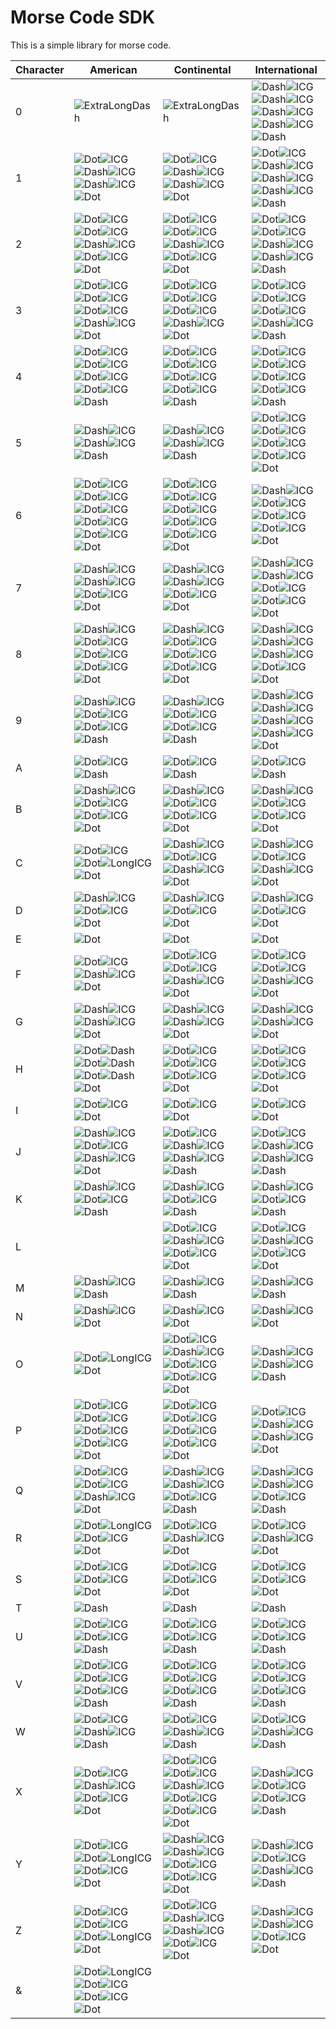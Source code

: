# Morse Code SDK
This is a simple library for morse code.

Character  | American | Continental | International |
---  | ---  | ---  | ---  |
0  | ![ExtraLongDash](https://eejai42.github.io/MorseCodeSDK/images/ExtraLongDash.png) | ![ExtraLongDash](https://eejai42.github.io/MorseCodeSDK/images/ExtraLongDash.png) | ![Dash](https://eejai42.github.io/MorseCodeSDK/images/Dash.png)![ICG](https://eejai42.github.io/MorseCodeSDK/images/ICG.png)![Dash](https://eejai42.github.io/MorseCodeSDK/images/Dash.png)![ICG](https://eejai42.github.io/MorseCodeSDK/images/ICG.png)![Dash](https://eejai42.github.io/MorseCodeSDK/images/Dash.png)![ICG](https://eejai42.github.io/MorseCodeSDK/images/ICG.png)![Dash](https://eejai42.github.io/MorseCodeSDK/images/Dash.png)![ICG](https://eejai42.github.io/MorseCodeSDK/images/ICG.png)![Dash](https://eejai42.github.io/MorseCodeSDK/images/Dash.png) |
1  | ![Dot](https://eejai42.github.io/MorseCodeSDK/images/Dot.png)![ICG](https://eejai42.github.io/MorseCodeSDK/images/ICG.png)![Dash](https://eejai42.github.io/MorseCodeSDK/images/Dash.png)![ICG](https://eejai42.github.io/MorseCodeSDK/images/ICG.png)![Dash](https://eejai42.github.io/MorseCodeSDK/images/Dash.png)![ICG](https://eejai42.github.io/MorseCodeSDK/images/ICG.png)![Dot](https://eejai42.github.io/MorseCodeSDK/images/Dot.png) | ![Dot](https://eejai42.github.io/MorseCodeSDK/images/Dot.png)![ICG](https://eejai42.github.io/MorseCodeSDK/images/ICG.png)![Dash](https://eejai42.github.io/MorseCodeSDK/images/Dash.png)![ICG](https://eejai42.github.io/MorseCodeSDK/images/ICG.png)![Dash](https://eejai42.github.io/MorseCodeSDK/images/Dash.png)![ICG](https://eejai42.github.io/MorseCodeSDK/images/ICG.png)![Dot](https://eejai42.github.io/MorseCodeSDK/images/Dot.png) | ![Dot](https://eejai42.github.io/MorseCodeSDK/images/Dot.png)![ICG](https://eejai42.github.io/MorseCodeSDK/images/ICG.png)![Dash](https://eejai42.github.io/MorseCodeSDK/images/Dash.png)![ICG](https://eejai42.github.io/MorseCodeSDK/images/ICG.png)![Dash](https://eejai42.github.io/MorseCodeSDK/images/Dash.png)![ICG](https://eejai42.github.io/MorseCodeSDK/images/ICG.png)![Dash](https://eejai42.github.io/MorseCodeSDK/images/Dash.png)![ICG](https://eejai42.github.io/MorseCodeSDK/images/ICG.png)![Dash](https://eejai42.github.io/MorseCodeSDK/images/Dash.png) |
2  | ![Dot](https://eejai42.github.io/MorseCodeSDK/images/Dot.png)![ICG](https://eejai42.github.io/MorseCodeSDK/images/ICG.png)![Dot](https://eejai42.github.io/MorseCodeSDK/images/Dot.png)![ICG](https://eejai42.github.io/MorseCodeSDK/images/ICG.png)![Dash](https://eejai42.github.io/MorseCodeSDK/images/Dash.png)![ICG](https://eejai42.github.io/MorseCodeSDK/images/ICG.png)![Dot](https://eejai42.github.io/MorseCodeSDK/images/Dot.png)![ICG](https://eejai42.github.io/MorseCodeSDK/images/ICG.png)![Dot](https://eejai42.github.io/MorseCodeSDK/images/Dot.png) | ![Dot](https://eejai42.github.io/MorseCodeSDK/images/Dot.png)![ICG](https://eejai42.github.io/MorseCodeSDK/images/ICG.png)![Dot](https://eejai42.github.io/MorseCodeSDK/images/Dot.png)![ICG](https://eejai42.github.io/MorseCodeSDK/images/ICG.png)![Dash](https://eejai42.github.io/MorseCodeSDK/images/Dash.png)![ICG](https://eejai42.github.io/MorseCodeSDK/images/ICG.png)![Dot](https://eejai42.github.io/MorseCodeSDK/images/Dot.png)![ICG](https://eejai42.github.io/MorseCodeSDK/images/ICG.png)![Dot](https://eejai42.github.io/MorseCodeSDK/images/Dot.png) | ![Dot](https://eejai42.github.io/MorseCodeSDK/images/Dot.png)![ICG](https://eejai42.github.io/MorseCodeSDK/images/ICG.png)![Dot](https://eejai42.github.io/MorseCodeSDK/images/Dot.png)![ICG](https://eejai42.github.io/MorseCodeSDK/images/ICG.png)![Dash](https://eejai42.github.io/MorseCodeSDK/images/Dash.png)![ICG](https://eejai42.github.io/MorseCodeSDK/images/ICG.png)![Dash](https://eejai42.github.io/MorseCodeSDK/images/Dash.png)![ICG](https://eejai42.github.io/MorseCodeSDK/images/ICG.png)![Dash](https://eejai42.github.io/MorseCodeSDK/images/Dash.png) |
3  | ![Dot](https://eejai42.github.io/MorseCodeSDK/images/Dot.png)![ICG](https://eejai42.github.io/MorseCodeSDK/images/ICG.png)![Dot](https://eejai42.github.io/MorseCodeSDK/images/Dot.png)![ICG](https://eejai42.github.io/MorseCodeSDK/images/ICG.png)![Dot](https://eejai42.github.io/MorseCodeSDK/images/Dot.png)![ICG](https://eejai42.github.io/MorseCodeSDK/images/ICG.png)![Dash](https://eejai42.github.io/MorseCodeSDK/images/Dash.png)![ICG](https://eejai42.github.io/MorseCodeSDK/images/ICG.png)![Dot](https://eejai42.github.io/MorseCodeSDK/images/Dot.png) | ![Dot](https://eejai42.github.io/MorseCodeSDK/images/Dot.png)![ICG](https://eejai42.github.io/MorseCodeSDK/images/ICG.png)![Dot](https://eejai42.github.io/MorseCodeSDK/images/Dot.png)![ICG](https://eejai42.github.io/MorseCodeSDK/images/ICG.png)![Dot](https://eejai42.github.io/MorseCodeSDK/images/Dot.png)![ICG](https://eejai42.github.io/MorseCodeSDK/images/ICG.png)![Dash](https://eejai42.github.io/MorseCodeSDK/images/Dash.png)![ICG](https://eejai42.github.io/MorseCodeSDK/images/ICG.png)![Dot](https://eejai42.github.io/MorseCodeSDK/images/Dot.png) | ![Dot](https://eejai42.github.io/MorseCodeSDK/images/Dot.png)![ICG](https://eejai42.github.io/MorseCodeSDK/images/ICG.png)![Dot](https://eejai42.github.io/MorseCodeSDK/images/Dot.png)![ICG](https://eejai42.github.io/MorseCodeSDK/images/ICG.png)![Dot](https://eejai42.github.io/MorseCodeSDK/images/Dot.png)![ICG](https://eejai42.github.io/MorseCodeSDK/images/ICG.png)![Dash](https://eejai42.github.io/MorseCodeSDK/images/Dash.png)![ICG](https://eejai42.github.io/MorseCodeSDK/images/ICG.png)![Dash](https://eejai42.github.io/MorseCodeSDK/images/Dash.png) |
4  | ![Dot](https://eejai42.github.io/MorseCodeSDK/images/Dot.png)![ICG](https://eejai42.github.io/MorseCodeSDK/images/ICG.png)![Dot](https://eejai42.github.io/MorseCodeSDK/images/Dot.png)![ICG](https://eejai42.github.io/MorseCodeSDK/images/ICG.png)![Dot](https://eejai42.github.io/MorseCodeSDK/images/Dot.png)![ICG](https://eejai42.github.io/MorseCodeSDK/images/ICG.png)![Dot](https://eejai42.github.io/MorseCodeSDK/images/Dot.png)![ICG](https://eejai42.github.io/MorseCodeSDK/images/ICG.png)![Dash](https://eejai42.github.io/MorseCodeSDK/images/Dash.png) | ![Dot](https://eejai42.github.io/MorseCodeSDK/images/Dot.png)![ICG](https://eejai42.github.io/MorseCodeSDK/images/ICG.png)![Dot](https://eejai42.github.io/MorseCodeSDK/images/Dot.png)![ICG](https://eejai42.github.io/MorseCodeSDK/images/ICG.png)![Dot](https://eejai42.github.io/MorseCodeSDK/images/Dot.png)![ICG](https://eejai42.github.io/MorseCodeSDK/images/ICG.png)![Dot](https://eejai42.github.io/MorseCodeSDK/images/Dot.png)![ICG](https://eejai42.github.io/MorseCodeSDK/images/ICG.png)![Dash](https://eejai42.github.io/MorseCodeSDK/images/Dash.png) | ![Dot](https://eejai42.github.io/MorseCodeSDK/images/Dot.png)![ICG](https://eejai42.github.io/MorseCodeSDK/images/ICG.png)![Dot](https://eejai42.github.io/MorseCodeSDK/images/Dot.png)![ICG](https://eejai42.github.io/MorseCodeSDK/images/ICG.png)![Dot](https://eejai42.github.io/MorseCodeSDK/images/Dot.png)![ICG](https://eejai42.github.io/MorseCodeSDK/images/ICG.png)![Dot](https://eejai42.github.io/MorseCodeSDK/images/Dot.png)![ICG](https://eejai42.github.io/MorseCodeSDK/images/ICG.png)![Dash](https://eejai42.github.io/MorseCodeSDK/images/Dash.png) |
5  | ![Dash](https://eejai42.github.io/MorseCodeSDK/images/Dash.png)![ICG](https://eejai42.github.io/MorseCodeSDK/images/ICG.png)![Dash](https://eejai42.github.io/MorseCodeSDK/images/Dash.png)![ICG](https://eejai42.github.io/MorseCodeSDK/images/ICG.png)![Dash](https://eejai42.github.io/MorseCodeSDK/images/Dash.png) | ![Dash](https://eejai42.github.io/MorseCodeSDK/images/Dash.png)![ICG](https://eejai42.github.io/MorseCodeSDK/images/ICG.png)![Dash](https://eejai42.github.io/MorseCodeSDK/images/Dash.png)![ICG](https://eejai42.github.io/MorseCodeSDK/images/ICG.png)![Dash](https://eejai42.github.io/MorseCodeSDK/images/Dash.png) | ![Dot](https://eejai42.github.io/MorseCodeSDK/images/Dot.png)![ICG](https://eejai42.github.io/MorseCodeSDK/images/ICG.png)![Dot](https://eejai42.github.io/MorseCodeSDK/images/Dot.png)![ICG](https://eejai42.github.io/MorseCodeSDK/images/ICG.png)![Dot](https://eejai42.github.io/MorseCodeSDK/images/Dot.png)![ICG](https://eejai42.github.io/MorseCodeSDK/images/ICG.png)![Dot](https://eejai42.github.io/MorseCodeSDK/images/Dot.png)![ICG](https://eejai42.github.io/MorseCodeSDK/images/ICG.png)![Dot](https://eejai42.github.io/MorseCodeSDK/images/Dot.png) |
6  | ![Dot](https://eejai42.github.io/MorseCodeSDK/images/Dot.png)![ICG](https://eejai42.github.io/MorseCodeSDK/images/ICG.png)![Dot](https://eejai42.github.io/MorseCodeSDK/images/Dot.png)![ICG](https://eejai42.github.io/MorseCodeSDK/images/ICG.png)![Dot](https://eejai42.github.io/MorseCodeSDK/images/Dot.png)![ICG](https://eejai42.github.io/MorseCodeSDK/images/ICG.png)![Dot](https://eejai42.github.io/MorseCodeSDK/images/Dot.png)![ICG](https://eejai42.github.io/MorseCodeSDK/images/ICG.png)![Dot](https://eejai42.github.io/MorseCodeSDK/images/Dot.png)![ICG](https://eejai42.github.io/MorseCodeSDK/images/ICG.png)![Dot](https://eejai42.github.io/MorseCodeSDK/images/Dot.png) | ![Dot](https://eejai42.github.io/MorseCodeSDK/images/Dot.png)![ICG](https://eejai42.github.io/MorseCodeSDK/images/ICG.png)![Dot](https://eejai42.github.io/MorseCodeSDK/images/Dot.png)![ICG](https://eejai42.github.io/MorseCodeSDK/images/ICG.png)![Dot](https://eejai42.github.io/MorseCodeSDK/images/Dot.png)![ICG](https://eejai42.github.io/MorseCodeSDK/images/ICG.png)![Dot](https://eejai42.github.io/MorseCodeSDK/images/Dot.png)![ICG](https://eejai42.github.io/MorseCodeSDK/images/ICG.png)![Dot](https://eejai42.github.io/MorseCodeSDK/images/Dot.png)![ICG](https://eejai42.github.io/MorseCodeSDK/images/ICG.png)![Dot](https://eejai42.github.io/MorseCodeSDK/images/Dot.png) | ![Dash](https://eejai42.github.io/MorseCodeSDK/images/Dash.png)![ICG](https://eejai42.github.io/MorseCodeSDK/images/ICG.png)![Dot](https://eejai42.github.io/MorseCodeSDK/images/Dot.png)![ICG](https://eejai42.github.io/MorseCodeSDK/images/ICG.png)![Dot](https://eejai42.github.io/MorseCodeSDK/images/Dot.png)![ICG](https://eejai42.github.io/MorseCodeSDK/images/ICG.png)![Dot](https://eejai42.github.io/MorseCodeSDK/images/Dot.png)![ICG](https://eejai42.github.io/MorseCodeSDK/images/ICG.png)![Dot](https://eejai42.github.io/MorseCodeSDK/images/Dot.png) |
7  | ![Dash](https://eejai42.github.io/MorseCodeSDK/images/Dash.png)![ICG](https://eejai42.github.io/MorseCodeSDK/images/ICG.png)![Dash](https://eejai42.github.io/MorseCodeSDK/images/Dash.png)![ICG](https://eejai42.github.io/MorseCodeSDK/images/ICG.png)![Dot](https://eejai42.github.io/MorseCodeSDK/images/Dot.png)![ICG](https://eejai42.github.io/MorseCodeSDK/images/ICG.png)![Dot](https://eejai42.github.io/MorseCodeSDK/images/Dot.png) | ![Dash](https://eejai42.github.io/MorseCodeSDK/images/Dash.png)![ICG](https://eejai42.github.io/MorseCodeSDK/images/ICG.png)![Dash](https://eejai42.github.io/MorseCodeSDK/images/Dash.png)![ICG](https://eejai42.github.io/MorseCodeSDK/images/ICG.png)![Dot](https://eejai42.github.io/MorseCodeSDK/images/Dot.png)![ICG](https://eejai42.github.io/MorseCodeSDK/images/ICG.png)![Dot](https://eejai42.github.io/MorseCodeSDK/images/Dot.png) | ![Dash](https://eejai42.github.io/MorseCodeSDK/images/Dash.png)![ICG](https://eejai42.github.io/MorseCodeSDK/images/ICG.png)![Dash](https://eejai42.github.io/MorseCodeSDK/images/Dash.png)![ICG](https://eejai42.github.io/MorseCodeSDK/images/ICG.png)![Dot](https://eejai42.github.io/MorseCodeSDK/images/Dot.png)![ICG](https://eejai42.github.io/MorseCodeSDK/images/ICG.png)![Dot](https://eejai42.github.io/MorseCodeSDK/images/Dot.png)![ICG](https://eejai42.github.io/MorseCodeSDK/images/ICG.png)![Dot](https://eejai42.github.io/MorseCodeSDK/images/Dot.png) |
8  | ![Dash](https://eejai42.github.io/MorseCodeSDK/images/Dash.png)![ICG](https://eejai42.github.io/MorseCodeSDK/images/ICG.png)![Dot](https://eejai42.github.io/MorseCodeSDK/images/Dot.png)![ICG](https://eejai42.github.io/MorseCodeSDK/images/ICG.png)![Dot](https://eejai42.github.io/MorseCodeSDK/images/Dot.png)![ICG](https://eejai42.github.io/MorseCodeSDK/images/ICG.png)![Dot](https://eejai42.github.io/MorseCodeSDK/images/Dot.png)![ICG](https://eejai42.github.io/MorseCodeSDK/images/ICG.png)![Dot](https://eejai42.github.io/MorseCodeSDK/images/Dot.png) | ![Dash](https://eejai42.github.io/MorseCodeSDK/images/Dash.png)![ICG](https://eejai42.github.io/MorseCodeSDK/images/ICG.png)![Dot](https://eejai42.github.io/MorseCodeSDK/images/Dot.png)![ICG](https://eejai42.github.io/MorseCodeSDK/images/ICG.png)![Dot](https://eejai42.github.io/MorseCodeSDK/images/Dot.png)![ICG](https://eejai42.github.io/MorseCodeSDK/images/ICG.png)![Dot](https://eejai42.github.io/MorseCodeSDK/images/Dot.png)![ICG](https://eejai42.github.io/MorseCodeSDK/images/ICG.png)![Dot](https://eejai42.github.io/MorseCodeSDK/images/Dot.png) | ![Dash](https://eejai42.github.io/MorseCodeSDK/images/Dash.png)![ICG](https://eejai42.github.io/MorseCodeSDK/images/ICG.png)![Dash](https://eejai42.github.io/MorseCodeSDK/images/Dash.png)![ICG](https://eejai42.github.io/MorseCodeSDK/images/ICG.png)![Dash](https://eejai42.github.io/MorseCodeSDK/images/Dash.png)![ICG](https://eejai42.github.io/MorseCodeSDK/images/ICG.png)![Dot](https://eejai42.github.io/MorseCodeSDK/images/Dot.png)![ICG](https://eejai42.github.io/MorseCodeSDK/images/ICG.png)![Dot](https://eejai42.github.io/MorseCodeSDK/images/Dot.png) |
9  | ![Dash](https://eejai42.github.io/MorseCodeSDK/images/Dash.png)![ICG](https://eejai42.github.io/MorseCodeSDK/images/ICG.png)![Dot](https://eejai42.github.io/MorseCodeSDK/images/Dot.png)![ICG](https://eejai42.github.io/MorseCodeSDK/images/ICG.png)![Dot](https://eejai42.github.io/MorseCodeSDK/images/Dot.png)![ICG](https://eejai42.github.io/MorseCodeSDK/images/ICG.png)![Dash](https://eejai42.github.io/MorseCodeSDK/images/Dash.png) | ![Dash](https://eejai42.github.io/MorseCodeSDK/images/Dash.png)![ICG](https://eejai42.github.io/MorseCodeSDK/images/ICG.png)![Dot](https://eejai42.github.io/MorseCodeSDK/images/Dot.png)![ICG](https://eejai42.github.io/MorseCodeSDK/images/ICG.png)![Dot](https://eejai42.github.io/MorseCodeSDK/images/Dot.png)![ICG](https://eejai42.github.io/MorseCodeSDK/images/ICG.png)![Dash](https://eejai42.github.io/MorseCodeSDK/images/Dash.png) | ![Dash](https://eejai42.github.io/MorseCodeSDK/images/Dash.png)![ICG](https://eejai42.github.io/MorseCodeSDK/images/ICG.png)![Dash](https://eejai42.github.io/MorseCodeSDK/images/Dash.png)![ICG](https://eejai42.github.io/MorseCodeSDK/images/ICG.png)![Dash](https://eejai42.github.io/MorseCodeSDK/images/Dash.png)![ICG](https://eejai42.github.io/MorseCodeSDK/images/ICG.png)![Dash](https://eejai42.github.io/MorseCodeSDK/images/Dash.png)![ICG](https://eejai42.github.io/MorseCodeSDK/images/ICG.png)![Dot](https://eejai42.github.io/MorseCodeSDK/images/Dot.png) |
A  | ![Dot](https://eejai42.github.io/MorseCodeSDK/images/Dot.png)![ICG](https://eejai42.github.io/MorseCodeSDK/images/ICG.png)![Dash](https://eejai42.github.io/MorseCodeSDK/images/Dash.png) | ![Dot](https://eejai42.github.io/MorseCodeSDK/images/Dot.png)![ICG](https://eejai42.github.io/MorseCodeSDK/images/ICG.png)![Dash](https://eejai42.github.io/MorseCodeSDK/images/Dash.png) | ![Dot](https://eejai42.github.io/MorseCodeSDK/images/Dot.png)![ICG](https://eejai42.github.io/MorseCodeSDK/images/ICG.png)![Dash](https://eejai42.github.io/MorseCodeSDK/images/Dash.png) |
B  | ![Dash](https://eejai42.github.io/MorseCodeSDK/images/Dash.png)![ICG](https://eejai42.github.io/MorseCodeSDK/images/ICG.png)![Dot](https://eejai42.github.io/MorseCodeSDK/images/Dot.png)![ICG](https://eejai42.github.io/MorseCodeSDK/images/ICG.png)![Dot](https://eejai42.github.io/MorseCodeSDK/images/Dot.png)![ICG](https://eejai42.github.io/MorseCodeSDK/images/ICG.png)![Dot](https://eejai42.github.io/MorseCodeSDK/images/Dot.png) | ![Dash](https://eejai42.github.io/MorseCodeSDK/images/Dash.png)![ICG](https://eejai42.github.io/MorseCodeSDK/images/ICG.png)![Dot](https://eejai42.github.io/MorseCodeSDK/images/Dot.png)![ICG](https://eejai42.github.io/MorseCodeSDK/images/ICG.png)![Dot](https://eejai42.github.io/MorseCodeSDK/images/Dot.png)![ICG](https://eejai42.github.io/MorseCodeSDK/images/ICG.png)![Dot](https://eejai42.github.io/MorseCodeSDK/images/Dot.png) | ![Dash](https://eejai42.github.io/MorseCodeSDK/images/Dash.png)![ICG](https://eejai42.github.io/MorseCodeSDK/images/ICG.png)![Dot](https://eejai42.github.io/MorseCodeSDK/images/Dot.png)![ICG](https://eejai42.github.io/MorseCodeSDK/images/ICG.png)![Dot](https://eejai42.github.io/MorseCodeSDK/images/Dot.png)![ICG](https://eejai42.github.io/MorseCodeSDK/images/ICG.png)![Dot](https://eejai42.github.io/MorseCodeSDK/images/Dot.png) |
C  | ![Dot](https://eejai42.github.io/MorseCodeSDK/images/Dot.png)![ICG](https://eejai42.github.io/MorseCodeSDK/images/ICG.png)![Dot](https://eejai42.github.io/MorseCodeSDK/images/Dot.png)![LongICG](https://eejai42.github.io/MorseCodeSDK/images/LongICG.png)![Dot](https://eejai42.github.io/MorseCodeSDK/images/Dot.png) | ![Dash](https://eejai42.github.io/MorseCodeSDK/images/Dash.png)![ICG](https://eejai42.github.io/MorseCodeSDK/images/ICG.png)![Dot](https://eejai42.github.io/MorseCodeSDK/images/Dot.png)![ICG](https://eejai42.github.io/MorseCodeSDK/images/ICG.png)![Dash](https://eejai42.github.io/MorseCodeSDK/images/Dash.png)![ICG](https://eejai42.github.io/MorseCodeSDK/images/ICG.png)![Dot](https://eejai42.github.io/MorseCodeSDK/images/Dot.png) | ![Dash](https://eejai42.github.io/MorseCodeSDK/images/Dash.png)![ICG](https://eejai42.github.io/MorseCodeSDK/images/ICG.png)![Dot](https://eejai42.github.io/MorseCodeSDK/images/Dot.png)![ICG](https://eejai42.github.io/MorseCodeSDK/images/ICG.png)![Dash](https://eejai42.github.io/MorseCodeSDK/images/Dash.png)![ICG](https://eejai42.github.io/MorseCodeSDK/images/ICG.png)![Dot](https://eejai42.github.io/MorseCodeSDK/images/Dot.png) |
D  | ![Dash](https://eejai42.github.io/MorseCodeSDK/images/Dash.png)![ICG](https://eejai42.github.io/MorseCodeSDK/images/ICG.png)![Dot](https://eejai42.github.io/MorseCodeSDK/images/Dot.png)![ICG](https://eejai42.github.io/MorseCodeSDK/images/ICG.png)![Dot](https://eejai42.github.io/MorseCodeSDK/images/Dot.png) | ![Dash](https://eejai42.github.io/MorseCodeSDK/images/Dash.png)![ICG](https://eejai42.github.io/MorseCodeSDK/images/ICG.png)![Dot](https://eejai42.github.io/MorseCodeSDK/images/Dot.png)![ICG](https://eejai42.github.io/MorseCodeSDK/images/ICG.png)![Dot](https://eejai42.github.io/MorseCodeSDK/images/Dot.png) | ![Dash](https://eejai42.github.io/MorseCodeSDK/images/Dash.png)![ICG](https://eejai42.github.io/MorseCodeSDK/images/ICG.png)![Dot](https://eejai42.github.io/MorseCodeSDK/images/Dot.png)![ICG](https://eejai42.github.io/MorseCodeSDK/images/ICG.png)![Dot](https://eejai42.github.io/MorseCodeSDK/images/Dot.png) |
E  | ![Dot](https://eejai42.github.io/MorseCodeSDK/images/Dot.png) | ![Dot](https://eejai42.github.io/MorseCodeSDK/images/Dot.png) | ![Dot](https://eejai42.github.io/MorseCodeSDK/images/Dot.png) |
F  | ![Dot](https://eejai42.github.io/MorseCodeSDK/images/Dot.png)![ICG](https://eejai42.github.io/MorseCodeSDK/images/ICG.png)![Dash](https://eejai42.github.io/MorseCodeSDK/images/Dash.png)![ICG](https://eejai42.github.io/MorseCodeSDK/images/ICG.png)![Dot](https://eejai42.github.io/MorseCodeSDK/images/Dot.png) | ![Dot](https://eejai42.github.io/MorseCodeSDK/images/Dot.png)![ICG](https://eejai42.github.io/MorseCodeSDK/images/ICG.png)![Dot](https://eejai42.github.io/MorseCodeSDK/images/Dot.png)![ICG](https://eejai42.github.io/MorseCodeSDK/images/ICG.png)![Dash](https://eejai42.github.io/MorseCodeSDK/images/Dash.png)![ICG](https://eejai42.github.io/MorseCodeSDK/images/ICG.png)![Dot](https://eejai42.github.io/MorseCodeSDK/images/Dot.png) | ![Dot](https://eejai42.github.io/MorseCodeSDK/images/Dot.png)![ICG](https://eejai42.github.io/MorseCodeSDK/images/ICG.png)![Dot](https://eejai42.github.io/MorseCodeSDK/images/Dot.png)![ICG](https://eejai42.github.io/MorseCodeSDK/images/ICG.png)![Dash](https://eejai42.github.io/MorseCodeSDK/images/Dash.png)![ICG](https://eejai42.github.io/MorseCodeSDK/images/ICG.png)![Dot](https://eejai42.github.io/MorseCodeSDK/images/Dot.png) |
G  | ![Dash](https://eejai42.github.io/MorseCodeSDK/images/Dash.png)![ICG](https://eejai42.github.io/MorseCodeSDK/images/ICG.png)![Dash](https://eejai42.github.io/MorseCodeSDK/images/Dash.png)![ICG](https://eejai42.github.io/MorseCodeSDK/images/ICG.png)![Dot](https://eejai42.github.io/MorseCodeSDK/images/Dot.png) | ![Dash](https://eejai42.github.io/MorseCodeSDK/images/Dash.png)![ICG](https://eejai42.github.io/MorseCodeSDK/images/ICG.png)![Dash](https://eejai42.github.io/MorseCodeSDK/images/Dash.png)![ICG](https://eejai42.github.io/MorseCodeSDK/images/ICG.png)![Dot](https://eejai42.github.io/MorseCodeSDK/images/Dot.png) | ![Dash](https://eejai42.github.io/MorseCodeSDK/images/Dash.png)![ICG](https://eejai42.github.io/MorseCodeSDK/images/ICG.png)![Dash](https://eejai42.github.io/MorseCodeSDK/images/Dash.png)![ICG](https://eejai42.github.io/MorseCodeSDK/images/ICG.png)![Dot](https://eejai42.github.io/MorseCodeSDK/images/Dot.png) |
H  | ![Dot](https://eejai42.github.io/MorseCodeSDK/images/Dot.png)![Dash](https://eejai42.github.io/MorseCodeSDK/images/Dash.png)![Dot](https://eejai42.github.io/MorseCodeSDK/images/Dot.png)![Dash](https://eejai42.github.io/MorseCodeSDK/images/Dash.png)![Dot](https://eejai42.github.io/MorseCodeSDK/images/Dot.png)![Dash](https://eejai42.github.io/MorseCodeSDK/images/Dash.png)![Dot](https://eejai42.github.io/MorseCodeSDK/images/Dot.png) | ![Dot](https://eejai42.github.io/MorseCodeSDK/images/Dot.png)![ICG](https://eejai42.github.io/MorseCodeSDK/images/ICG.png)![Dot](https://eejai42.github.io/MorseCodeSDK/images/Dot.png)![ICG](https://eejai42.github.io/MorseCodeSDK/images/ICG.png)![Dot](https://eejai42.github.io/MorseCodeSDK/images/Dot.png)![ICG](https://eejai42.github.io/MorseCodeSDK/images/ICG.png)![Dot](https://eejai42.github.io/MorseCodeSDK/images/Dot.png) | ![Dot](https://eejai42.github.io/MorseCodeSDK/images/Dot.png)![ICG](https://eejai42.github.io/MorseCodeSDK/images/ICG.png)![Dot](https://eejai42.github.io/MorseCodeSDK/images/Dot.png)![ICG](https://eejai42.github.io/MorseCodeSDK/images/ICG.png)![Dot](https://eejai42.github.io/MorseCodeSDK/images/Dot.png)![ICG](https://eejai42.github.io/MorseCodeSDK/images/ICG.png)![Dot](https://eejai42.github.io/MorseCodeSDK/images/Dot.png) |
I  | ![Dot](https://eejai42.github.io/MorseCodeSDK/images/Dot.png)![ICG](https://eejai42.github.io/MorseCodeSDK/images/ICG.png)![Dot](https://eejai42.github.io/MorseCodeSDK/images/Dot.png) | ![Dot](https://eejai42.github.io/MorseCodeSDK/images/Dot.png)![ICG](https://eejai42.github.io/MorseCodeSDK/images/ICG.png)![Dot](https://eejai42.github.io/MorseCodeSDK/images/Dot.png) | ![Dot](https://eejai42.github.io/MorseCodeSDK/images/Dot.png)![ICG](https://eejai42.github.io/MorseCodeSDK/images/ICG.png)![Dot](https://eejai42.github.io/MorseCodeSDK/images/Dot.png) |
J  | ![Dash](https://eejai42.github.io/MorseCodeSDK/images/Dash.png)![ICG](https://eejai42.github.io/MorseCodeSDK/images/ICG.png)![Dot](https://eejai42.github.io/MorseCodeSDK/images/Dot.png)![ICG](https://eejai42.github.io/MorseCodeSDK/images/ICG.png)![Dash](https://eejai42.github.io/MorseCodeSDK/images/Dash.png)![ICG](https://eejai42.github.io/MorseCodeSDK/images/ICG.png)![Dot](https://eejai42.github.io/MorseCodeSDK/images/Dot.png) | ![Dot](https://eejai42.github.io/MorseCodeSDK/images/Dot.png)![ICG](https://eejai42.github.io/MorseCodeSDK/images/ICG.png)![Dash](https://eejai42.github.io/MorseCodeSDK/images/Dash.png)![ICG](https://eejai42.github.io/MorseCodeSDK/images/ICG.png)![Dash](https://eejai42.github.io/MorseCodeSDK/images/Dash.png)![ICG](https://eejai42.github.io/MorseCodeSDK/images/ICG.png)![Dash](https://eejai42.github.io/MorseCodeSDK/images/Dash.png) | ![Dot](https://eejai42.github.io/MorseCodeSDK/images/Dot.png)![ICG](https://eejai42.github.io/MorseCodeSDK/images/ICG.png)![Dash](https://eejai42.github.io/MorseCodeSDK/images/Dash.png)![ICG](https://eejai42.github.io/MorseCodeSDK/images/ICG.png)![Dash](https://eejai42.github.io/MorseCodeSDK/images/Dash.png)![ICG](https://eejai42.github.io/MorseCodeSDK/images/ICG.png)![Dash](https://eejai42.github.io/MorseCodeSDK/images/Dash.png) |
K  | ![Dash](https://eejai42.github.io/MorseCodeSDK/images/Dash.png)![ICG](https://eejai42.github.io/MorseCodeSDK/images/ICG.png)![Dot](https://eejai42.github.io/MorseCodeSDK/images/Dot.png)![ICG](https://eejai42.github.io/MorseCodeSDK/images/ICG.png)![Dash](https://eejai42.github.io/MorseCodeSDK/images/Dash.png) | ![Dash](https://eejai42.github.io/MorseCodeSDK/images/Dash.png)![ICG](https://eejai42.github.io/MorseCodeSDK/images/ICG.png)![Dot](https://eejai42.github.io/MorseCodeSDK/images/Dot.png)![ICG](https://eejai42.github.io/MorseCodeSDK/images/ICG.png)![Dash](https://eejai42.github.io/MorseCodeSDK/images/Dash.png) | ![Dash](https://eejai42.github.io/MorseCodeSDK/images/Dash.png)![ICG](https://eejai42.github.io/MorseCodeSDK/images/ICG.png)![Dot](https://eejai42.github.io/MorseCodeSDK/images/Dot.png)![ICG](https://eejai42.github.io/MorseCodeSDK/images/ICG.png)![Dash](https://eejai42.github.io/MorseCodeSDK/images/Dash.png) |
L  |  | ![Dot](https://eejai42.github.io/MorseCodeSDK/images/Dot.png)![ICG](https://eejai42.github.io/MorseCodeSDK/images/ICG.png)![Dash](https://eejai42.github.io/MorseCodeSDK/images/Dash.png)![ICG](https://eejai42.github.io/MorseCodeSDK/images/ICG.png)![Dot](https://eejai42.github.io/MorseCodeSDK/images/Dot.png)![ICG](https://eejai42.github.io/MorseCodeSDK/images/ICG.png)![Dot](https://eejai42.github.io/MorseCodeSDK/images/Dot.png) | ![Dot](https://eejai42.github.io/MorseCodeSDK/images/Dot.png)![ICG](https://eejai42.github.io/MorseCodeSDK/images/ICG.png)![Dash](https://eejai42.github.io/MorseCodeSDK/images/Dash.png)![ICG](https://eejai42.github.io/MorseCodeSDK/images/ICG.png)![Dot](https://eejai42.github.io/MorseCodeSDK/images/Dot.png)![ICG](https://eejai42.github.io/MorseCodeSDK/images/ICG.png)![Dot](https://eejai42.github.io/MorseCodeSDK/images/Dot.png) |
M  | ![Dash](https://eejai42.github.io/MorseCodeSDK/images/Dash.png)![ICG](https://eejai42.github.io/MorseCodeSDK/images/ICG.png)![Dash](https://eejai42.github.io/MorseCodeSDK/images/Dash.png) | ![Dash](https://eejai42.github.io/MorseCodeSDK/images/Dash.png)![ICG](https://eejai42.github.io/MorseCodeSDK/images/ICG.png)![Dash](https://eejai42.github.io/MorseCodeSDK/images/Dash.png) | ![Dash](https://eejai42.github.io/MorseCodeSDK/images/Dash.png)![ICG](https://eejai42.github.io/MorseCodeSDK/images/ICG.png)![Dash](https://eejai42.github.io/MorseCodeSDK/images/Dash.png) |
N  | ![Dash](https://eejai42.github.io/MorseCodeSDK/images/Dash.png)![ICG](https://eejai42.github.io/MorseCodeSDK/images/ICG.png)![Dot](https://eejai42.github.io/MorseCodeSDK/images/Dot.png) | ![Dash](https://eejai42.github.io/MorseCodeSDK/images/Dash.png)![ICG](https://eejai42.github.io/MorseCodeSDK/images/ICG.png)![Dot](https://eejai42.github.io/MorseCodeSDK/images/Dot.png) | ![Dash](https://eejai42.github.io/MorseCodeSDK/images/Dash.png)![ICG](https://eejai42.github.io/MorseCodeSDK/images/ICG.png)![Dot](https://eejai42.github.io/MorseCodeSDK/images/Dot.png) |
O  | ![Dot](https://eejai42.github.io/MorseCodeSDK/images/Dot.png)![LongICG](https://eejai42.github.io/MorseCodeSDK/images/LongICG.png)![Dot](https://eejai42.github.io/MorseCodeSDK/images/Dot.png) | ![Dot](https://eejai42.github.io/MorseCodeSDK/images/Dot.png)![ICG](https://eejai42.github.io/MorseCodeSDK/images/ICG.png)![Dash](https://eejai42.github.io/MorseCodeSDK/images/Dash.png)![ICG](https://eejai42.github.io/MorseCodeSDK/images/ICG.png)![Dot](https://eejai42.github.io/MorseCodeSDK/images/Dot.png)![ICG](https://eejai42.github.io/MorseCodeSDK/images/ICG.png)![Dot](https://eejai42.github.io/MorseCodeSDK/images/Dot.png)![ICG](https://eejai42.github.io/MorseCodeSDK/images/ICG.png)![Dot](https://eejai42.github.io/MorseCodeSDK/images/Dot.png) | ![Dash](https://eejai42.github.io/MorseCodeSDK/images/Dash.png)![ICG](https://eejai42.github.io/MorseCodeSDK/images/ICG.png)![Dash](https://eejai42.github.io/MorseCodeSDK/images/Dash.png)![ICG](https://eejai42.github.io/MorseCodeSDK/images/ICG.png)![Dash](https://eejai42.github.io/MorseCodeSDK/images/Dash.png) |
P  | ![Dot](https://eejai42.github.io/MorseCodeSDK/images/Dot.png)![ICG](https://eejai42.github.io/MorseCodeSDK/images/ICG.png)![Dot](https://eejai42.github.io/MorseCodeSDK/images/Dot.png)![ICG](https://eejai42.github.io/MorseCodeSDK/images/ICG.png)![Dot](https://eejai42.github.io/MorseCodeSDK/images/Dot.png)![ICG](https://eejai42.github.io/MorseCodeSDK/images/ICG.png)![Dot](https://eejai42.github.io/MorseCodeSDK/images/Dot.png)![ICG](https://eejai42.github.io/MorseCodeSDK/images/ICG.png)![Dot](https://eejai42.github.io/MorseCodeSDK/images/Dot.png) | ![Dot](https://eejai42.github.io/MorseCodeSDK/images/Dot.png)![ICG](https://eejai42.github.io/MorseCodeSDK/images/ICG.png)![Dot](https://eejai42.github.io/MorseCodeSDK/images/Dot.png)![ICG](https://eejai42.github.io/MorseCodeSDK/images/ICG.png)![Dot](https://eejai42.github.io/MorseCodeSDK/images/Dot.png)![ICG](https://eejai42.github.io/MorseCodeSDK/images/ICG.png)![Dot](https://eejai42.github.io/MorseCodeSDK/images/Dot.png)![ICG](https://eejai42.github.io/MorseCodeSDK/images/ICG.png)![Dot](https://eejai42.github.io/MorseCodeSDK/images/Dot.png) | ![Dot](https://eejai42.github.io/MorseCodeSDK/images/Dot.png)![ICG](https://eejai42.github.io/MorseCodeSDK/images/ICG.png)![Dash](https://eejai42.github.io/MorseCodeSDK/images/Dash.png)![ICG](https://eejai42.github.io/MorseCodeSDK/images/ICG.png)![Dash](https://eejai42.github.io/MorseCodeSDK/images/Dash.png)![ICG](https://eejai42.github.io/MorseCodeSDK/images/ICG.png)![Dot](https://eejai42.github.io/MorseCodeSDK/images/Dot.png) |
Q  | ![Dot](https://eejai42.github.io/MorseCodeSDK/images/Dot.png)![ICG](https://eejai42.github.io/MorseCodeSDK/images/ICG.png)![Dot](https://eejai42.github.io/MorseCodeSDK/images/Dot.png)![ICG](https://eejai42.github.io/MorseCodeSDK/images/ICG.png)![Dash](https://eejai42.github.io/MorseCodeSDK/images/Dash.png)![ICG](https://eejai42.github.io/MorseCodeSDK/images/ICG.png)![Dot](https://eejai42.github.io/MorseCodeSDK/images/Dot.png) | ![Dash](https://eejai42.github.io/MorseCodeSDK/images/Dash.png)![ICG](https://eejai42.github.io/MorseCodeSDK/images/ICG.png)![Dash](https://eejai42.github.io/MorseCodeSDK/images/Dash.png)![ICG](https://eejai42.github.io/MorseCodeSDK/images/ICG.png)![Dot](https://eejai42.github.io/MorseCodeSDK/images/Dot.png)![ICG](https://eejai42.github.io/MorseCodeSDK/images/ICG.png)![Dash](https://eejai42.github.io/MorseCodeSDK/images/Dash.png) | ![Dash](https://eejai42.github.io/MorseCodeSDK/images/Dash.png)![ICG](https://eejai42.github.io/MorseCodeSDK/images/ICG.png)![Dash](https://eejai42.github.io/MorseCodeSDK/images/Dash.png)![ICG](https://eejai42.github.io/MorseCodeSDK/images/ICG.png)![Dot](https://eejai42.github.io/MorseCodeSDK/images/Dot.png)![ICG](https://eejai42.github.io/MorseCodeSDK/images/ICG.png)![Dash](https://eejai42.github.io/MorseCodeSDK/images/Dash.png) |
R  | ![Dot](https://eejai42.github.io/MorseCodeSDK/images/Dot.png)![LongICG](https://eejai42.github.io/MorseCodeSDK/images/LongICG.png)![Dot](https://eejai42.github.io/MorseCodeSDK/images/Dot.png)![ICG](https://eejai42.github.io/MorseCodeSDK/images/ICG.png)![Dot](https://eejai42.github.io/MorseCodeSDK/images/Dot.png) | ![Dot](https://eejai42.github.io/MorseCodeSDK/images/Dot.png)![ICG](https://eejai42.github.io/MorseCodeSDK/images/ICG.png)![Dash](https://eejai42.github.io/MorseCodeSDK/images/Dash.png)![ICG](https://eejai42.github.io/MorseCodeSDK/images/ICG.png)![Dot](https://eejai42.github.io/MorseCodeSDK/images/Dot.png) | ![Dot](https://eejai42.github.io/MorseCodeSDK/images/Dot.png)![ICG](https://eejai42.github.io/MorseCodeSDK/images/ICG.png)![Dash](https://eejai42.github.io/MorseCodeSDK/images/Dash.png)![ICG](https://eejai42.github.io/MorseCodeSDK/images/ICG.png)![Dot](https://eejai42.github.io/MorseCodeSDK/images/Dot.png) |
S  | ![Dot](https://eejai42.github.io/MorseCodeSDK/images/Dot.png)![ICG](https://eejai42.github.io/MorseCodeSDK/images/ICG.png)![Dot](https://eejai42.github.io/MorseCodeSDK/images/Dot.png)![ICG](https://eejai42.github.io/MorseCodeSDK/images/ICG.png)![Dot](https://eejai42.github.io/MorseCodeSDK/images/Dot.png) | ![Dot](https://eejai42.github.io/MorseCodeSDK/images/Dot.png)![ICG](https://eejai42.github.io/MorseCodeSDK/images/ICG.png)![Dot](https://eejai42.github.io/MorseCodeSDK/images/Dot.png)![ICG](https://eejai42.github.io/MorseCodeSDK/images/ICG.png)![Dot](https://eejai42.github.io/MorseCodeSDK/images/Dot.png) | ![Dot](https://eejai42.github.io/MorseCodeSDK/images/Dot.png)![ICG](https://eejai42.github.io/MorseCodeSDK/images/ICG.png)![Dot](https://eejai42.github.io/MorseCodeSDK/images/Dot.png)![ICG](https://eejai42.github.io/MorseCodeSDK/images/ICG.png)![Dot](https://eejai42.github.io/MorseCodeSDK/images/Dot.png) |
T  | ![Dash](https://eejai42.github.io/MorseCodeSDK/images/Dash.png) | ![Dash](https://eejai42.github.io/MorseCodeSDK/images/Dash.png) | ![Dash](https://eejai42.github.io/MorseCodeSDK/images/Dash.png) |
U  | ![Dot](https://eejai42.github.io/MorseCodeSDK/images/Dot.png)![ICG](https://eejai42.github.io/MorseCodeSDK/images/ICG.png)![Dot](https://eejai42.github.io/MorseCodeSDK/images/Dot.png)![ICG](https://eejai42.github.io/MorseCodeSDK/images/ICG.png)![Dash](https://eejai42.github.io/MorseCodeSDK/images/Dash.png) | ![Dot](https://eejai42.github.io/MorseCodeSDK/images/Dot.png)![ICG](https://eejai42.github.io/MorseCodeSDK/images/ICG.png)![Dot](https://eejai42.github.io/MorseCodeSDK/images/Dot.png)![ICG](https://eejai42.github.io/MorseCodeSDK/images/ICG.png)![Dash](https://eejai42.github.io/MorseCodeSDK/images/Dash.png) | ![Dot](https://eejai42.github.io/MorseCodeSDK/images/Dot.png)![ICG](https://eejai42.github.io/MorseCodeSDK/images/ICG.png)![Dot](https://eejai42.github.io/MorseCodeSDK/images/Dot.png)![ICG](https://eejai42.github.io/MorseCodeSDK/images/ICG.png)![Dash](https://eejai42.github.io/MorseCodeSDK/images/Dash.png) |
V  | ![Dot](https://eejai42.github.io/MorseCodeSDK/images/Dot.png)![ICG](https://eejai42.github.io/MorseCodeSDK/images/ICG.png)![Dot](https://eejai42.github.io/MorseCodeSDK/images/Dot.png)![ICG](https://eejai42.github.io/MorseCodeSDK/images/ICG.png)![Dot](https://eejai42.github.io/MorseCodeSDK/images/Dot.png)![ICG](https://eejai42.github.io/MorseCodeSDK/images/ICG.png)![Dash](https://eejai42.github.io/MorseCodeSDK/images/Dash.png) | ![Dot](https://eejai42.github.io/MorseCodeSDK/images/Dot.png)![ICG](https://eejai42.github.io/MorseCodeSDK/images/ICG.png)![Dot](https://eejai42.github.io/MorseCodeSDK/images/Dot.png)![ICG](https://eejai42.github.io/MorseCodeSDK/images/ICG.png)![Dot](https://eejai42.github.io/MorseCodeSDK/images/Dot.png)![ICG](https://eejai42.github.io/MorseCodeSDK/images/ICG.png)![Dash](https://eejai42.github.io/MorseCodeSDK/images/Dash.png) | ![Dot](https://eejai42.github.io/MorseCodeSDK/images/Dot.png)![ICG](https://eejai42.github.io/MorseCodeSDK/images/ICG.png)![Dot](https://eejai42.github.io/MorseCodeSDK/images/Dot.png)![ICG](https://eejai42.github.io/MorseCodeSDK/images/ICG.png)![Dot](https://eejai42.github.io/MorseCodeSDK/images/Dot.png)![ICG](https://eejai42.github.io/MorseCodeSDK/images/ICG.png)![Dash](https://eejai42.github.io/MorseCodeSDK/images/Dash.png) |
W  | ![Dot](https://eejai42.github.io/MorseCodeSDK/images/Dot.png)![ICG](https://eejai42.github.io/MorseCodeSDK/images/ICG.png)![Dash](https://eejai42.github.io/MorseCodeSDK/images/Dash.png)![ICG](https://eejai42.github.io/MorseCodeSDK/images/ICG.png)![Dash](https://eejai42.github.io/MorseCodeSDK/images/Dash.png) | ![Dot](https://eejai42.github.io/MorseCodeSDK/images/Dot.png)![ICG](https://eejai42.github.io/MorseCodeSDK/images/ICG.png)![Dash](https://eejai42.github.io/MorseCodeSDK/images/Dash.png)![ICG](https://eejai42.github.io/MorseCodeSDK/images/ICG.png)![Dash](https://eejai42.github.io/MorseCodeSDK/images/Dash.png) | ![Dot](https://eejai42.github.io/MorseCodeSDK/images/Dot.png)![ICG](https://eejai42.github.io/MorseCodeSDK/images/ICG.png)![Dash](https://eejai42.github.io/MorseCodeSDK/images/Dash.png)![ICG](https://eejai42.github.io/MorseCodeSDK/images/ICG.png)![Dash](https://eejai42.github.io/MorseCodeSDK/images/Dash.png) |
X  | ![Dot](https://eejai42.github.io/MorseCodeSDK/images/Dot.png)![ICG](https://eejai42.github.io/MorseCodeSDK/images/ICG.png)![Dash](https://eejai42.github.io/MorseCodeSDK/images/Dash.png)![ICG](https://eejai42.github.io/MorseCodeSDK/images/ICG.png)![Dot](https://eejai42.github.io/MorseCodeSDK/images/Dot.png)![ICG](https://eejai42.github.io/MorseCodeSDK/images/ICG.png)![Dot](https://eejai42.github.io/MorseCodeSDK/images/Dot.png) | ![Dot](https://eejai42.github.io/MorseCodeSDK/images/Dot.png)![ICG](https://eejai42.github.io/MorseCodeSDK/images/ICG.png)![Dot](https://eejai42.github.io/MorseCodeSDK/images/Dot.png)![ICG](https://eejai42.github.io/MorseCodeSDK/images/ICG.png)![Dash](https://eejai42.github.io/MorseCodeSDK/images/Dash.png)![ICG](https://eejai42.github.io/MorseCodeSDK/images/ICG.png)![Dot](https://eejai42.github.io/MorseCodeSDK/images/Dot.png)![ICG](https://eejai42.github.io/MorseCodeSDK/images/ICG.png)![Dot](https://eejai42.github.io/MorseCodeSDK/images/Dot.png)![ICG](https://eejai42.github.io/MorseCodeSDK/images/ICG.png)![Dot](https://eejai42.github.io/MorseCodeSDK/images/Dot.png) | ![Dash](https://eejai42.github.io/MorseCodeSDK/images/Dash.png)![ICG](https://eejai42.github.io/MorseCodeSDK/images/ICG.png)![Dot](https://eejai42.github.io/MorseCodeSDK/images/Dot.png)![ICG](https://eejai42.github.io/MorseCodeSDK/images/ICG.png)![Dot](https://eejai42.github.io/MorseCodeSDK/images/Dot.png)![ICG](https://eejai42.github.io/MorseCodeSDK/images/ICG.png)![Dash](https://eejai42.github.io/MorseCodeSDK/images/Dash.png) |
Y  | ![Dot](https://eejai42.github.io/MorseCodeSDK/images/Dot.png)![ICG](https://eejai42.github.io/MorseCodeSDK/images/ICG.png)![Dot](https://eejai42.github.io/MorseCodeSDK/images/Dot.png)![LongICG](https://eejai42.github.io/MorseCodeSDK/images/LongICG.png)![Dot](https://eejai42.github.io/MorseCodeSDK/images/Dot.png)![ICG](https://eejai42.github.io/MorseCodeSDK/images/ICG.png)![Dot](https://eejai42.github.io/MorseCodeSDK/images/Dot.png) | ![Dash](https://eejai42.github.io/MorseCodeSDK/images/Dash.png)![ICG](https://eejai42.github.io/MorseCodeSDK/images/ICG.png)![Dash](https://eejai42.github.io/MorseCodeSDK/images/Dash.png)![ICG](https://eejai42.github.io/MorseCodeSDK/images/ICG.png)![Dot](https://eejai42.github.io/MorseCodeSDK/images/Dot.png)![ICG](https://eejai42.github.io/MorseCodeSDK/images/ICG.png)![Dot](https://eejai42.github.io/MorseCodeSDK/images/Dot.png)![ICG](https://eejai42.github.io/MorseCodeSDK/images/ICG.png)![Dot](https://eejai42.github.io/MorseCodeSDK/images/Dot.png) | ![Dash](https://eejai42.github.io/MorseCodeSDK/images/Dash.png)![ICG](https://eejai42.github.io/MorseCodeSDK/images/ICG.png)![Dot](https://eejai42.github.io/MorseCodeSDK/images/Dot.png)![ICG](https://eejai42.github.io/MorseCodeSDK/images/ICG.png)![Dash](https://eejai42.github.io/MorseCodeSDK/images/Dash.png)![ICG](https://eejai42.github.io/MorseCodeSDK/images/ICG.png)![Dash](https://eejai42.github.io/MorseCodeSDK/images/Dash.png) |
Z  | ![Dot](https://eejai42.github.io/MorseCodeSDK/images/Dot.png)![ICG](https://eejai42.github.io/MorseCodeSDK/images/ICG.png)![Dot](https://eejai42.github.io/MorseCodeSDK/images/Dot.png)![ICG](https://eejai42.github.io/MorseCodeSDK/images/ICG.png)![Dot](https://eejai42.github.io/MorseCodeSDK/images/Dot.png)![LongICG](https://eejai42.github.io/MorseCodeSDK/images/LongICG.png)![Dot](https://eejai42.github.io/MorseCodeSDK/images/Dot.png) | ![Dot](https://eejai42.github.io/MorseCodeSDK/images/Dot.png)![ICG](https://eejai42.github.io/MorseCodeSDK/images/ICG.png)![Dash](https://eejai42.github.io/MorseCodeSDK/images/Dash.png)![ICG](https://eejai42.github.io/MorseCodeSDK/images/ICG.png)![Dash](https://eejai42.github.io/MorseCodeSDK/images/Dash.png)![ICG](https://eejai42.github.io/MorseCodeSDK/images/ICG.png)![Dot](https://eejai42.github.io/MorseCodeSDK/images/Dot.png)![ICG](https://eejai42.github.io/MorseCodeSDK/images/ICG.png)![Dot](https://eejai42.github.io/MorseCodeSDK/images/Dot.png) | ![Dash](https://eejai42.github.io/MorseCodeSDK/images/Dash.png)![ICG](https://eejai42.github.io/MorseCodeSDK/images/ICG.png)![Dash](https://eejai42.github.io/MorseCodeSDK/images/Dash.png)![ICG](https://eejai42.github.io/MorseCodeSDK/images/ICG.png)![Dot](https://eejai42.github.io/MorseCodeSDK/images/Dot.png)![ICG](https://eejai42.github.io/MorseCodeSDK/images/ICG.png)![Dot](https://eejai42.github.io/MorseCodeSDK/images/Dot.png) |
&  | ![Dot](https://eejai42.github.io/MorseCodeSDK/images/Dot.png)![LongICG](https://eejai42.github.io/MorseCodeSDK/images/LongICG.png)![Dot](https://eejai42.github.io/MorseCodeSDK/images/Dot.png)![ICG](https://eejai42.github.io/MorseCodeSDK/images/ICG.png)![Dot](https://eejai42.github.io/MorseCodeSDK/images/Dot.png)![ICG](https://eejai42.github.io/MorseCodeSDK/images/ICG.png)![Dot](https://eejai42.github.io/MorseCodeSDK/images/Dot.png) |  |  |

